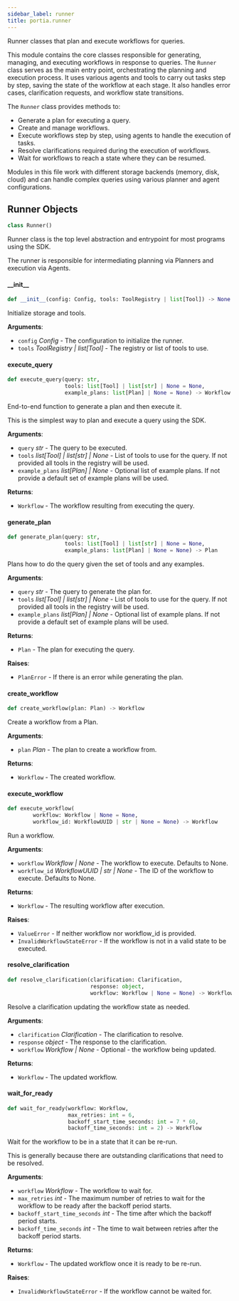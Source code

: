 ```yaml
---
sidebar_label: runner
title: portia.runner
---
```


Runner classes that plan and execute workflows for queries.

This module contains the core classes responsible for generating, managing, and executing workflows
in response to queries. The `Runner` class serves as the main entry point, orchestrating the
planning and execution process. It uses various agents and tools to carry out tasks step by step,
saving the state of the workflow at each stage. It also handles error cases, clarification
requests, and workflow state transitions.

The `Runner` class provides methods to:

- Generate a plan for executing a query.
- Create and manage workflows.
- Execute workflows step by step, using agents to handle the execution of tasks.
- Resolve clarifications required during the execution of workflows.
- Wait for workflows to reach a state where they can be resumed.

Modules in this file work with different storage backends (memory, disk, cloud) and can handle
complex queries using various planner and agent configurations.

## Runner Objects

```python
class Runner()
```

Runner class is the top level abstraction and entrypoint for most programs using the SDK.

The runner is responsible for intermediating planning via Planners and execution via Agents.

#### \_\_init\_\_

```python
def __init__(config: Config, tools: ToolRegistry | list[Tool]) -> None
```

Initialize storage and tools.

**Arguments**:

- `config` _Config_ - The configuration to initialize the runner.
- `tools` _ToolRegistry | list[Tool]_ - The registry or list of tools to use.

#### execute\_query

```python
def execute_query(query: str,
                  tools: list[Tool] | list[str] | None = None,
                  example_plans: list[Plan] | None = None) -> Workflow
```

End-to-end function to generate a plan and then execute it.

This is the simplest way to plan and execute a query using the SDK.

**Arguments**:

- `query` _str_ - The query to be executed.
- `tools` _list[Tool] | list[str] | None_ - List of tools to use for the query.
  If not provided all tools in the registry will be used.
- `example_plans` _list[Plan] | None_ - Optional list of example plans. If not
  provide a default set of example plans will be used.
  

**Returns**:

- `Workflow` - The workflow resulting from executing the query.

#### generate\_plan

```python
def generate_plan(query: str,
                  tools: list[Tool] | list[str] | None = None,
                  example_plans: list[Plan] | None = None) -> Plan
```

Plans how to do the query given the set of tools and any examples.

**Arguments**:

- `query` _str_ - The query to generate the plan for.
- `tools` _list[Tool] | list[str] | None_ - List of tools to use for the query.
  If not provided all tools in the registry will be used.
- `example_plans` _list[Plan] | None_ - Optional list of example plans. If not
  provide a default set of example plans will be used.
  

**Returns**:

- `Plan` - The plan for executing the query.
  

**Raises**:

- `PlanError` - If there is an error while generating the plan.

#### create\_workflow

```python
def create_workflow(plan: Plan) -> Workflow
```

Create a workflow from a Plan.

**Arguments**:

- `plan` _Plan_ - The plan to create a workflow from.
  

**Returns**:

- `Workflow` - The created workflow.

#### execute\_workflow

```python
def execute_workflow(
        workflow: Workflow | None = None,
        workflow_id: WorkflowUUID | str | None = None) -> Workflow
```

Run a workflow.

**Arguments**:

- `workflow` _Workflow | None_ - The workflow to execute. Defaults to None.
- `workflow_id` _WorkflowUUID | str | None_ - The ID of the workflow to execute. Defaults to
  None.
  

**Returns**:

- `Workflow` - The resulting workflow after execution.
  

**Raises**:

- `ValueError` - If neither workflow nor workflow_id is provided.
- `InvalidWorkflowStateError` - If the workflow is not in a valid state to be executed.

#### resolve\_clarification

```python
def resolve_clarification(clarification: Clarification,
                          response: object,
                          workflow: Workflow | None = None) -> Workflow
```

Resolve a clarification updating the workflow state as needed.

**Arguments**:

- `clarification` _Clarification_ - The clarification to resolve.
- `response` _object_ - The response to the clarification.
- `workflow` _Workflow | None_ - Optional - the workflow being updated.
  

**Returns**:

- `Workflow` - The updated workflow.

#### wait\_for\_ready

```python
def wait_for_ready(workflow: Workflow,
                   max_retries: int = 6,
                   backoff_start_time_seconds: int = 7 * 60,
                   backoff_time_seconds: int = 2) -> Workflow
```

Wait for the workflow to be in a state that it can be re-run.

This is generally because there are outstanding clarifications that need to be resolved.

**Arguments**:

- `workflow` _Workflow_ - The workflow to wait for.
- `max_retries` _int_ - The maximum number of retries to wait for the workflow to be ready
  after the backoff period starts.
- `backoff_start_time_seconds` _int_ - The time after which the backoff period starts.
- `backoff_time_seconds` _int_ - The time to wait between retries after the backoff period
  starts.
  

**Returns**:

- `Workflow` - The updated workflow once it is ready to be re-run.
  

**Raises**:

- `InvalidWorkflowStateError` - If the workflow cannot be waited for.

